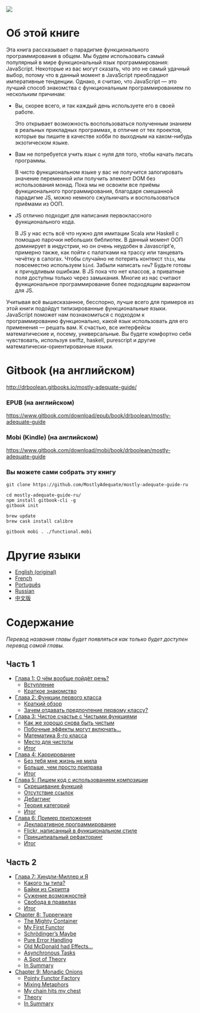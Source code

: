 <img src="images/cover.png"/>

# Об этой книге

Эта книга рассказывает о парадигме функционального программирования в общем. Мы будем использовать самый популярный в мире функциональный язык программирования: JavaScript. Некоторые из вас могут сказать, что это не самый удачный выбор, потому что в данный момент в JavaScript преобладают императивные тенденции. Однако, я считаю, что JavaScript — это лучший способ знакомства с функциональным программированием по нескольким причинам:

 * Вы, скорее всего, и так каждый день используете его в своей работе.

    Это открывает возможность воспользоваться полученным знанием в реальных прикладных программах, в отличие от тех проектов, которые вы пишите в качестве хобби по выходным на каком-нибудь экзотическом языке.

 * Вам не потребуется учить язык с нуля для того, чтобы начать писать программы.

    В чисто функциональном языке у вас не получится залогировать значение переменной или получить элемент DOM без использования монад. Пока мы не освоили все приёмы функционального программирования, благодаря смешанной парадигме JS, можно немного сжульничать и воспользоваться приёмами из ООП.

 * JS отлично подходит для написания первоклассного функционального кода.

    В JS у нас есть всё что нужно для имитации Scala или Haskell с помощью парочки небольших библиотек. В данный момент ООП доминирует в индустрии, но он очень неудобен в Javascript’е, примерно также, как пойти с палатками на трассу или танцевать чечётку в сапогах. Чтобы случайно не потерять контекст `this`, мы повсеместно используем `bind`. Забыли написать `new`? Будьте готовы к причудливым ошибкам. В JS пока что нет классов, а приватные поля доступны только через замыкания.  Многие из нас считают функциональное программирование более подходящим вариантом для JS.

Учитывая всё вышесказанное, бесспорно, лучше всего для примеров из этой книги подойдут типизированные функциональные языки. JavaScript поможет нам познакомиться с подходом к программированию функционально, какой язык использовать для его применения — решать вам. К счастью, все интерфейсы математические и, посему, универсальные. Вы будете комфортно себя чувствовать, используя swiftz, haskell, purescript и другие математически-ориентированные языки.


# Gitbook (на английском)

http://drboolean.gitbooks.io/mostly-adequate-guide/

### EPUB (на английском)

https://www.gitbook.com/download/epub/book/drboolean/mostly-adequate-guide

### Mobi (Kindle) (на английском)

https://www.gitbook.com/download/mobi/book/drboolean/mostly-adequate-guide

### Вы можете сами собрать эту книгу

```
git clone https://github.com/MostlyAdequate/mostly-adequate-guide-ru

cd mostly-adequate-guide-ru/
npm install gitbook-cli -g
gitbook init

brew update
brew cask install calibre

gitbook mobi . ./functional.mobi
```

# Другие языки

* [English (original)](https://github.com/MostlyAdequate/mostly-adequate-guide)
* [French](https://github.com/MostlyAdequate/mostly-adequate-guide-fr)
* [Português](https://github.com/MostlyAdequate/mostly-adequate-guide-pt-BR)
* [Russian](https://github.com/MostlyAdequate/mostly-adequate-guide-ru)
* [中文版](https://github.com/llh911001/mostly-adequate-guide-chinese)


# Содержание

*Перевод названия главы будет появляться как только будет доступен перевод самой главы.*

## Часть 1

* [Глава 1: О чём вообще пойдёт речь?](ch1-ru.md)
  * [Вступление](ch1-ru.md#Вступление)
  * [Краткое знакомство](ch1-ru.md#Краткое-знакомство)
* [Глава 2: Функции первого класса](ch2-ru.md)
  * [Краткий обзор](ch2-ru.md#Краткий-обзор)
  * [Зачем отдавать предпочтение первому классу?](ch2-ru.md#Зачем-отдавать-предпочтение-первому-классу)
* [Глава 3: Чистое счастье с Чистыми функциями](ch3-ru.md)
  * [Как же хорошо снова быть чистым](ch3-ru.md#Как-же-хорошо-снова-быть-чистым)
  * [Побочные эффекты могут включать...](ch3-ru.md#Побочные-эффекты-могут-включать)
  * [Математика 8-го класса](ch3-ru.md##Математика-8-го-класса)
  * [Место для чистоты](ch3-ru.md#Место-для-чистоты)
  * [Итог](ch3-ru.md#Итог)
* [Глава 4: Каррирование](ch4-ru.md)
  * [Без тебя мне жизнь не мила](ch4-ru.md#Без-тебя-мне-жизнь-не-мила)
  * [Больше, чем просто приправа](ch4-ru.md#Больше-чем-просто-приправа)
  * [Итог](ch4-ru.md#Итог)
* [Глава 5: Пишем код с использованием композиции](ch5-ru.md)
  * [Скрещивание функций](ch5-ru.md#Скрещивание-функций)
  * [Отсутствие ссылок](ch5-ru.md#Отсутствие-ссылок)
  * [Дебаггинг](ch5-ru.md#Дебаггинг)
  * [Теория категорий](ch5-ru.md#Теория-категорий)
  * [Итог](ch5-ru.md#Итог)
* [Глава 6: Пример приложения](ch6-ru.md)
  * [Декларативное программирование](ch6-ru.md#Декларативное-программирование)
  * [Flickr, написанный в функциональном стиле](ch6-ru.md#Flickr-в-функциональном-стиле)
  * [Принципиальный рефакторинг](ch6-ru.md#Принципиональный-рефакторинг)
  * [Итог](ch6-ru.md#Итог)

## Часть 2

* [Глава 7: Хиндли-Миллер и Я](ch7-ru.md)
  * [Какого ты типа?](ch7-ru.md#Какого-ты-типа)
  * [Байки из Скрипта](ch7-ru.md#Байки-из-скрипта)
  * [Сужение возможностей](ch7-ru.md#Сужение-возможностей)
  * [Свобода в правилах](ch7-ru.md#Свобода-в-правилах)
  * [Итог](ch7-ru.md#Итог)
* [Chapter 8: Tupperware](ch8.md)
  * [The Mighty Container](ch8.md#the-mighty-container)
  * [My First Functor](ch8.md#my-first-functor)
  * [Schrödinger’s Maybe](ch8.md#schrodingers-maybe)
  * [Pure Error Handling](ch8.md#pure-error-handling)
  * [Old McDonald had Effects…](ch8.md#old-mcdonald-had-effects)
  * [Asynchronous Tasks](ch8.md#asynchronous-tasks)
  * [A Spot of Theory](ch8.md#a-spot-of-theory)
  * [In Summary](ch8.md#in-summary)
* [Chapter 9: Monadic Onions](ch9.md)
  * [Pointy Functor Factory](ch9.md#pointy-functor-factory)
  * [Mixing Metaphors](ch9.md#mixing-metaphors)
  * [My chain hits my chest](ch9.md#my-chain-hits-my-chest)
  * [Theory](ch9.md#theory)
  * [In Summary](ch9.md#in-summary)
